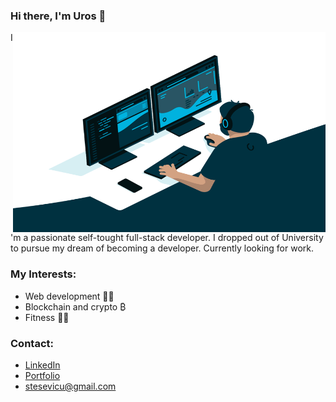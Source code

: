 ### Hi there, I'm Uros 👋
<img align="right" alt="GIF" width="500" height="320" src="https://github.com/stesevicuros/stesevicuros/blob/master/programmer.gif" />

I'm a passionate self-tought full-stack developer. I dropped out of University to pursue my dream of becoming a developer. Currently looking for work.

### My Interests:

-   Web development 👨‍💻
-   Blockchain and crypto ₿
-   Fitness 🏋️‍♂️

### Contact:

-   <a href="https://www.linkedin.com/in/uros-stesevic-70a551240/">LinkedIn</a>
-   <a href="https://stesevicuros.github.io/stesevicuros/">Portfolio</a>
-   stesevicu@gmail.com





